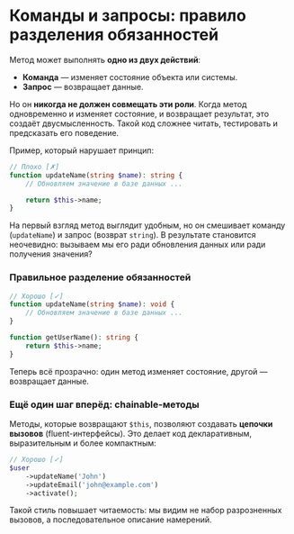 # Команды и запросы: правило разделения обязанностей

Метод может выполнять **одно из двух действий**:

- **Команда** — изменяет состояние объекта или системы.
- **Запрос** — возвращает данные.

Но он **никогда не должен совмещать эти роли**. 
Когда метод одновременно и изменяет состояние, и возвращает результат, это создаёт двусмысленность. 
Такой код сложнее читать, тестировать и предсказать его поведение.

Пример, который нарушает принцип:

```php
// Плохо [✗]
function updateName(string $name): string {
    // Обновляем значение в базе данных ...

    return $this->name;
}
```

На первый взгляд метод выглядит удобным, но он смешивает команду (`updateName`) и запрос (возврат `string`). 
В результате становится неочевидно: вызываем мы его ради обновления данных или ради получения значения?

### Правильное разделение обязанностей

```php
// Хорошо [✓]
function updateName(string $name): void {
    // Обновляем значение в базе данных ...
}

function getUserName(): string {
    return $this->name;
}
```

Теперь всё прозрачно: один метод изменяет состояние, другой — возвращает данные.

### Ещё один шаг вперёд: chainable-методы

Методы, которые возвращают `$this`, позволяют создавать **цепочки вызовов** (fluent-интерфейсы). 
Это делает код декларативным, выразительным и более компактным:

```php
// Хорошо [✓]
$user
    ->updateName('John')
    ->updateEmail('john@example.com')
    ->activate();
```

Такой стиль повышает читаемость: мы видим не набор разрозненных вызовов, а последовательное описание намерений.

